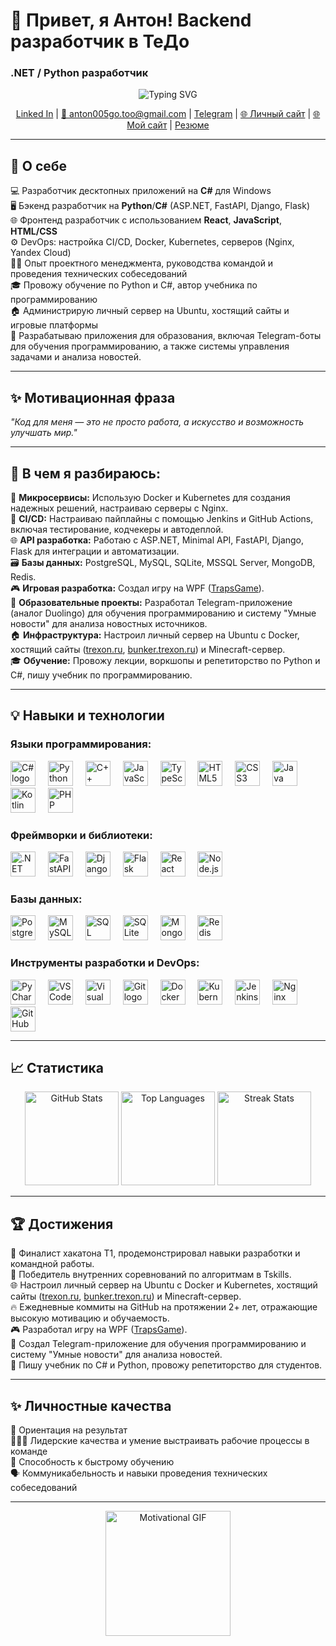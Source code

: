 # 👋 Привет, я Антон! Backend разработчик в ТеДо
### .NET / Python разработчик 

<div align="center">
  <img src="https://readme-typing-svg.demolab.com?font=Fira+Code&weight=600&size=22&pause=1000&color=00BFFF&center=true&vCenter=true&width=600&lines=.NET+Developer;Python+Backend+Developer;DevOps;Fullstack+Developer" alt="Typing SVG" />
</div>




<p align="center">
  <a href="https://www.linkedin.com/in/anton-aleynichenko-46352936b/">Linked In</a> 
  | <a href="mailto:anton005go.too@gmail.com">📧 anton005go.too@gmail.com</a>  
  | <a href="https://t.me/d1n0nn">Telegram</a>  
  | <a href="https://aleynichenko.ru">🌐 Личный сайт</a>  
  | <a href="https://trexon.ru">🌐 Мой сайт</a>  
  | <a href="https://docs.google.com/document/d/1PSPn5YfwqyzqCycR2Bc9abOS-cRKm55N/edit?usp=sharing&ouid=113991618058096830850&rtpof=true&sd=true">Резюме</a>  
</p>  

---

## 🎯 О себе  


💻 Разработчик десктопных приложений на **C#** для Windows  
🖥️ Бэкенд разработчик на **Python**/**C#** (ASP.NET, FastAPI, Django, Flask)  
🌐 Фронтенд разработчик с использованием **React**, **JavaScript**, **HTML/CSS**  
⚙️ DevOps: настройка CI/CD, Docker, Kubernetes, серверов (Nginx, Yandex Cloud)  
🧑‍💼 Опыт проектного менеджмента, руководства командой и проведения технических собеседований  
🎓 Провожу обучение по Python и C#, автор учебника по программированию  
🏠 Администрирую личный сервер на Ubuntu, хостящий сайты и игровые платформы  
💼 Разрабатываю приложения для образования, включая Telegram-боты для обучения программированию, а также системы управления задачами и анализа новостей.

---

## ✨ Мотивационная фраза  
_"Код для меня — это не просто работа, а искусство и возможность улучшать мир."_  

---

## 🧠 В чем я разбираюсь:
🐳 **Микросервисы:** Использую Docker и Kubernetes для создания надежных решений, настраиваю серверы с Nginx.  
🔄 **CI/CD:** Настраиваю пайплайны с помощью Jenkins и GitHub Actions, включая тестирование, кодчекеры и автодеплой.  
🌐 **API разработка:** Работаю с ASP.NET, Minimal API, FastAPI, Django, Flask для интеграции и автоматизации.  
🗃️ **Базы данных:** PostgreSQL, MySQL, SQLite, MSSQL Server, MongoDB, Redis.  
🎮 **Игровая разработка:** Создал игру на WPF ([TrapsGame](https://github.com/Antongo22/TrapsGame)).  
🤖 **Образовательные проекты:** Разработал Telegram-приложение (аналог Duolingo) для обучения программированию и систему "Умные новости" для анализа новостных источников.  
🏠 **Инфраструктура:** Настроил личный сервер на Ubuntu с Docker, хостящий сайты ([trexon.ru](http://trexon.ru/about), [bunker.trexon.ru](http://bunker.trexon.ru)) и Minecraft-сервер.  
🎓 **Обучение:** Провожу лекции, воркшопы и репетиторство по Python и C#, пишу учебник по программированию.

---

## 💡 Навыки и технологии  

### Языки программирования:  
<div>
  <img src="https://cdn.jsdelivr.net/gh/devicons/devicon/icons/csharp/csharp-original.svg" height="40" alt="C# logo" />
  <img width="12" />
  <img src="https://cdn.jsdelivr.net/gh/devicons/devicon/icons/python/python-original.svg" height="40" alt="Python logo" />
  <img width="12" />
  <img src="https://cdn.jsdelivr.net/gh/devicons/devicon/icons/cplusplus/cplusplus-original.svg" height="40" alt="C++ logo" />
  <img width="12" />
  <img src="https://cdn.jsdelivr.net/gh/devicons/devicon/icons/javascript/javascript-original.svg" height="40" alt="JavaScript logo" />
  <img width="12" />
  <img src="https://cdn.jsdelivr.net/gh/devicons/devicon/icons/typescript/typescript-original.svg" height="40" alt="TypeScript logo" />
  <img width="12" />
  <img src="https://cdn.jsdelivr.net/gh/devicons/devicon/icons/html5/html5-original.svg" height="40" alt="HTML5 logo" />
  <img width="12" />
  <img src="https://cdn.jsdelivr.net/gh/devicons/devicon/icons/css3/css3-original.svg" height="40" alt="CSS3 logo" />
  <img width="12" />
  <img src="https://cdn.jsdelivr.net/gh/devicons/devicon/icons/java/java-original.svg" height="40" alt="Java logo" />
  <img width="12" />
  <img src="https://cdn.jsdelivr.net/gh/devicons/devicon/icons/kotlin/kotlin-original.svg" height="40" alt="Kotlin logo" />
  <img width="12" />
  <img src="https://cdn.jsdelivr.net/gh/devicons/devicon/icons/php/php-original.svg" height="40" alt="PHP logo" />
</div>  

### Фреймворки и библиотеки:  
<div>
  <img src="https://cdn.jsdelivr.net/gh/devicons/devicon/icons/dotnetcore/dotnetcore-original.svg" height="40" alt=".NET Core logo" />
  <img width="12" />
  <img src="https://cdn.jsdelivr.net/gh/devicons/devicon/icons/fastapi/fastapi-original.svg" height="40" alt="FastAPI logo" />
  <img width="12" />
  <img src="https://cdn.jsdelivr.net/gh/devicons/devicon/icons/django/django-plain.svg" height="40" alt="Django logo" />
  <img width="12" />
  <img src="https://cdn.jsdelivr.net/gh/devicons/devicon/icons/flask/flask-original.svg" height="40" alt="Flask logo" />
  <img width="12" />
  <img src="https://cdn.jsdelivr.net/gh/devicons/devicon/icons/react/react-original.svg" height="40" alt="React logo" />
  <img width="12" />
  <img src="https://cdn.jsdelivr.net/gh/devicons/devicon/icons/nodejs/nodejs-original.svg" height="40" alt="Node.js logo" />
</div>

### Базы данных:  
<div>
  <img src="https://cdn.jsdelivr.net/gh/devicons/devicon/icons/postgresql/postgresql-original.svg" height="40" alt="PostgreSQL logo" />
  <img width="12" />
  <img src="https://cdn.jsdelivr.net/gh/devicons/devicon/icons/mysql/mysql-original.svg" height="40" alt="MySQL logo" />
  <img width="12" />
  <img src="https://cdn.jsdelivr.net/gh/devicons/devicon/icons/microsoftsqlserver/microsoftsqlserver-plain.svg" height="40" alt="SQL Server logo" />
  <img width="12" />
  <img src="https://cdn.jsdelivr.net/gh/devicons/devicon/icons/sqlite/sqlite-original.svg" height="40" alt="SQLite logo" />
  <img width="12" />
  <img src="https://cdn.jsdelivr.net/gh/devicons/devicon/icons/mongodb/mongodb-original.svg" height="40" alt="MongoDB logo" />
  <img width="12" />
  <img src="https://cdn.jsdelivr.net/gh/devicons/devicon/icons/redis/redis-original.svg" height="40" alt="Redis logo" />
</div>

### Инструменты разработки и DevOps:  
<div>
  <img src="https://cdn.jsdelivr.net/gh/devicons/devicon/icons/pycharm/pycharm-original.svg" height="40" alt="PyCharm logo" />
  <img width="12" />
  <img src="https://cdn.jsdelivr.net/gh/devicons/devicon/icons/vscode/vscode-original.svg" height="40" alt="VS Code logo" />
  <img width="12" />
  <img src="https://cdn.jsdelivr.net/gh/devicons/devicon/icons/visualstudio/visualstudio-plain.svg" height="40" alt="Visual Studio logo" />
  <img width="12" />
  <img src="https://cdn.jsdelivr.net/gh/devicons/devicon/icons/git/git-original.svg" height="40" alt="Git logo" />
  <img width="12" />
  <img src="https://cdn.jsdelivr.net/gh/devicons/devicon/icons/docker/docker-original.svg" height="40" alt="Docker logo" />
  <img width="12" />
  <img src="https://cdn.jsdelivr.net/gh/devicons/devicon/icons/kubernetes/kubernetes-plain.svg" height="40" alt="Kubernetes logo" />
  <img width="12" />
  <img src="https://skillicons.dev/icons?i=jenkins" height="40" alt="Jenkins logo" />
  <img width="12" />
  <img src="https://cdn.jsdelivr.net/gh/devicons/devicon/icons/nginx/nginx-original.svg" height="40" alt="Nginx logo" />
  <img width="12" />
  <img src="https://cdn.jsdelivr.net/gh/devicons/devicon/icons/github/github-original.svg" height="40" alt="GitHub logo" />
</div>

---

## 📈 Статистика  
<div align="center">
  <img src="https://github-readme-stats.vercel.app/api?username=Antongo22&hide_title=true&show_icons=true&count_private=true&theme=dark&hide_border=true" height="150" alt="GitHub Stats" />
  <img src="https://github-readme-stats.vercel.app/api/top-langs?username=Antongo22&layout=compact&theme=dark&hide_border=true" height="150" alt="Top Languages" />
  <img src="https://streak-stats.demolab.com?user=Antongo22&theme=dark&hide_border=true" height="150" alt="Streak Stats" />
</div>

---

## 🏆 Достижения  
🎯 Финалист хакатона T1, продемонстрировал навыки разработки и командной работы.  
🏅 Победитель внутренних соревнований по алгоритмам в Tskills.  
🌐 Настроил личный сервер на Ubuntu с Docker и Kubernetes, хостящий сайты ([trexon.ru](http://trexon.ru/about), [bunker.trexon.ru](http://bunker.trexon.ru)) и Minecraft-сервер.  
🔥 Ежедневные коммиты на GitHub на протяжении 2+ лет, отражающие высокую мотивацию и обучаемость.  
🎮 Разработал игру на WPF ([TrapsGame](https://github.com/Antongo22/TrapsGame)).  
🤖 Создал Telegram-приложение для обучения программированию и систему "Умные новости" для анализа новостей.  
📘 Пишу учебник по C# и Python, провожу репетиторство для студентов.

---

## ✨ Личностные качества  
🎯 Ориентация на результат  
🧑‍🤝‍🧑 Лидерские качества и умение выстраивать рабочие процессы в команде  
📘 Способность к быстрому обучению  
🗣️ Коммуникабельность и навыки проведения технических собеседований  

---

<div align="center">
  <img height="200" src="https://gifdb.com/images/high/homelander-gif-file-9427kb-wsek911zujaibnb0.webp" alt="Motivational GIF" />
</div>  
